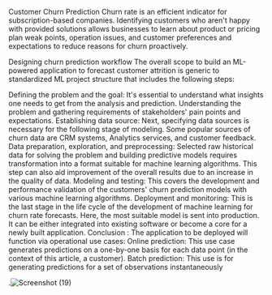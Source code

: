 Customer Churn Prediction
Churn rate is an efficient indicator for subscription-based companies. Identifying customers who aren't happy with provided solutions allows businesses to learn about product or pricing plan weak points, operation issues, and customer preferences and expectations to reduce reasons for churn proactively.

Designing churn prediction workflow The overall scope to build an ML-powered application to forecast customer attrition is generic to standardized ML project structure that includes the following steps:

Defining the problem and the goal: It's essential to understand what insights one needs to get from the analysis and prediction. 
Understanding the problem and gathering requirements of stakeholders' pain points and expectations.
Establishing data source: Next, specifying data sources is necessary for the following stage of modeling. Some popular sources of churn data are CRM systems, Analytics services, and customer feedback.
Data preparation, exploration, and preprocessing: Selected raw historical data for solving the problem and building predictive models requires transformation into a format suitable for machine learning algorithms. This step can also aid improvement of the overall results due to an increase in the quality of data.
Modeling and testing: This covers the development and performance validation of the customers' churn prediction models with various machine learning algorithms.
Deployment and monitoring: This is the last stage in the life cycle of the development of machine learning for churn rate forecasts. Here, the most suitable model is sent into production. It can be either integrated into existing software or become a core for a newly built application.
  Conclusion : The application to be deployed will function via operational use cases: Online prediction: This use case generates predictions on a one-by-one basis for each data point (in the context of this article, a customer). Batch prediction: This use is for generating predictions for a set of observations instantaneously
  
  
  
  
  
  
  .![Screenshot (19)](https://github.com/R1ah2u3l4/Prudent-Technologies-and-Consultancies/assets/153045039/fdf652e4-ab17-42b9-bbcd-8abf782c7605)
